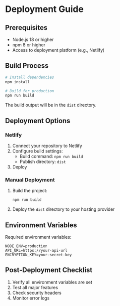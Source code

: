 # Deployment Guide

## Prerequisites

- Node.js 18 or higher
- npm 8 or higher
- Access to deployment platform (e.g., Netlify)

## Build Process

```bash
# Install dependencies
npm install

# Build for production
npm run build
```

The build output will be in the `dist` directory.

## Deployment Options

### Netlify

1. Connect your repository to Netlify
2. Configure build settings:
   - Build command: `npm run build`
   - Publish directory: `dist`
3. Deploy

### Manual Deployment

1. Build the project:
   ```bash
   npm run build
   ```

2. Deploy the `dist` directory to your hosting provider

## Environment Variables

Required environment variables:
```env
NODE_ENV=production
API_URL=https://your-api-url
ENCRYPTION_KEY=your-secret-key
```

## Post-Deployment Checklist

1. Verify all environment variables are set
2. Test all major features
3. Check security headers
4. Monitor error logs